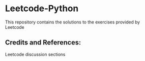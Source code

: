 # Leetcode-Python

This repository contains the solutions to the exercises provided by Leetcode

## Credits and References:
Leetcode discussion sections

 
